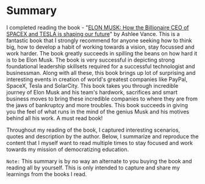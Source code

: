 # Summary
I completed reading the book - "[ELON MUSK: How the Billionaire CEO of SPACEX and TESLA is shaping our future](https://www.amazon.com/Elon-Musk-SpaceX-Fantastic-Future/dp/0062301233)" by Ashlee Vance. This is a fantastic book that I strongly recommend for anyone seeking how to think big, how to develop a habit of working towards a vision, stay focussed and work harder. The book greatly succeeds in spilling the beans on how hard it is to be Elon Musk. The book is very successful in depicting strong foundational leadership skillsets required for a successful technologist and businessman. Along with all these, this book brings up lot of surprising and interesting events in creation of world's greatest companies like PayPal, SpaceX, Tesla and SolarCity. This book takes you through incredible journey of Elon Musk and his team's hardwork, sacrifices and smart business moves to bring these incredible companies to where they are from the jaws of bankruptcy and more troubles. This book succeeds in giving you the feel of what runs in the mind of the genius Musk and his motives behind all his work. A must read book!

Throughout my reading of the book, I captured interesting scenarios, quotes and description by the author. Below, I summarize and reproduce the content that I myself want to read multiple times to stay focused and work towards my mission of democratizing education.

`Note:` This summary is by no way an alternate to you buying the book and reading all by yourself. This is only intended to capture and share my learnings from the books I read.

